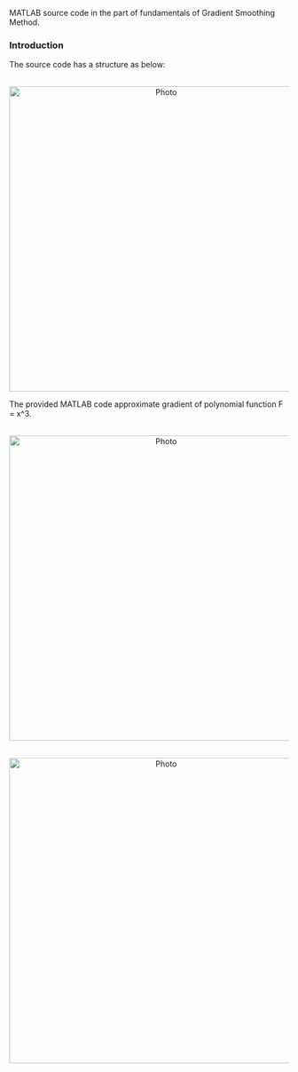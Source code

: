 
MATLAB source code in the part of fundamentals of Gradient Smoothing Method.

### Introduction
The source code has a structure as below: 
<p align="center">
  <img src="https://maozirui.github.io/images/GSM_book_GSM_2D.png" alt="Photo" style="width: 550px;"/> 
</p>


The provided MATLAB code approximate gradient of polynomial function F = x^3.
<p align="center">
  <img src="https://maozirui.github.io/images/GSM_book_GSM_2D_1.png" alt="Photo" style="width: 550px;"/> 
</p>
<p align="center">
  <img src="https://maozirui.github.io/images/GSM_book_GSM_2d_2.png" alt="Photo" style="width: 550px;"/> 
</p>
